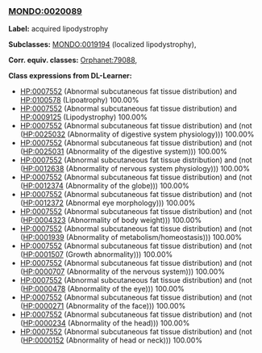 
### [MONDO:0020089](http://purl.obolibrary.org/obo/MONDO_0020089)
**Label:** acquired lipodystrophy

**Subclasses:** [MONDO:0019194](http://purl.obolibrary.org/obo/MONDO_0019194) (localized lipodystrophy), 

**Corr. equiv. classes:** [Orphanet:79088](http://www.orpha.net/ORDO/Orphanet_79088), 

**Class expressions from DL-Learner:**

- [HP:0007552](http://purl.obolibrary.org/obo/HP_0007552) (Abnormal subcutaneous fat tissue distribution) and [HP:0100578](http://purl.obolibrary.org/obo/HP_0100578) (Lipoatrophy) 100.00%
- [HP:0007552](http://purl.obolibrary.org/obo/HP_0007552) (Abnormal subcutaneous fat tissue distribution) and [HP:0009125](http://purl.obolibrary.org/obo/HP_0009125) (Lipodystrophy) 100.00%
- [HP:0007552](http://purl.obolibrary.org/obo/HP_0007552) (Abnormal subcutaneous fat tissue distribution) and (not ([HP:0025032](http://purl.obolibrary.org/obo/HP_0025032) (Abnormality of digestive system physiology))) 100.00%
- [HP:0007552](http://purl.obolibrary.org/obo/HP_0007552) (Abnormal subcutaneous fat tissue distribution) and (not ([HP:0025031](http://purl.obolibrary.org/obo/HP_0025031) (Abnormality of the digestive system))) 100.00%
- [HP:0007552](http://purl.obolibrary.org/obo/HP_0007552) (Abnormal subcutaneous fat tissue distribution) and (not ([HP:0012638](http://purl.obolibrary.org/obo/HP_0012638) (Abnormality of nervous system physiology))) 100.00%
- [HP:0007552](http://purl.obolibrary.org/obo/HP_0007552) (Abnormal subcutaneous fat tissue distribution) and (not ([HP:0012374](http://purl.obolibrary.org/obo/HP_0012374) (Abnormality of the globe))) 100.00%
- [HP:0007552](http://purl.obolibrary.org/obo/HP_0007552) (Abnormal subcutaneous fat tissue distribution) and (not ([HP:0012372](http://purl.obolibrary.org/obo/HP_0012372) (Abnormal eye morphology))) 100.00%
- [HP:0007552](http://purl.obolibrary.org/obo/HP_0007552) (Abnormal subcutaneous fat tissue distribution) and (not ([HP:0004323](http://purl.obolibrary.org/obo/HP_0004323) (Abnormality of body weight))) 100.00%
- [HP:0007552](http://purl.obolibrary.org/obo/HP_0007552) (Abnormal subcutaneous fat tissue distribution) and (not ([HP:0001939](http://purl.obolibrary.org/obo/HP_0001939) (Abnormality of metabolism/homeostasis))) 100.00%
- [HP:0007552](http://purl.obolibrary.org/obo/HP_0007552) (Abnormal subcutaneous fat tissue distribution) and (not ([HP:0001507](http://purl.obolibrary.org/obo/HP_0001507) (Growth abnormality))) 100.00%
- [HP:0007552](http://purl.obolibrary.org/obo/HP_0007552) (Abnormal subcutaneous fat tissue distribution) and (not ([HP:0000707](http://purl.obolibrary.org/obo/HP_0000707) (Abnormality of the nervous system))) 100.00%
- [HP:0007552](http://purl.obolibrary.org/obo/HP_0007552) (Abnormal subcutaneous fat tissue distribution) and (not ([HP:0000478](http://purl.obolibrary.org/obo/HP_0000478) (Abnormality of the eye))) 100.00%
- [HP:0007552](http://purl.obolibrary.org/obo/HP_0007552) (Abnormal subcutaneous fat tissue distribution) and (not ([HP:0000271](http://purl.obolibrary.org/obo/HP_0000271) (Abnormality of the face))) 100.00%
- [HP:0007552](http://purl.obolibrary.org/obo/HP_0007552) (Abnormal subcutaneous fat tissue distribution) and (not ([HP:0000234](http://purl.obolibrary.org/obo/HP_0000234) (Abnormality of the head))) 100.00%
- [HP:0007552](http://purl.obolibrary.org/obo/HP_0007552) (Abnormal subcutaneous fat tissue distribution) and (not ([HP:0000152](http://purl.obolibrary.org/obo/HP_0000152) (Abnormality of head or neck))) 100.00%


